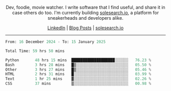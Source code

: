 <p align="center">Dev, foodie, movie watcher. I write software that I find useful, and share it in case others do too. I'm currently building <a href="https://solesearch.io">solesearch.io</a>, a platform for sneakerheads and developers alike.</p>
<p align="center">
  <a href="https://www.linkedin.com/in/peter-rauscher">LinkedIn</a>
  |
  <a href="https://dev.to/peterrauscher">Blog Posts</a>
  |
  <a href="https://solesearch.io">solesearch.io</a>
</p>
<hr/>
<!--START_SECTION:waka-->

```python
From: 16 December 2024 - To: 15 January 2025

Total Time: 59 hrs 50 mins

Python       48 hrs 15 mins  ███████████████████░░░░░░   76.23 %
Bash         3 hrs 28 mins   █▒░░░░░░░░░░░░░░░░░░░░░░░   05.50 %
Other        3 hrs 27 mins   █▒░░░░░░░░░░░░░░░░░░░░░░░   05.46 %
HTML         2 hrs 31 mins   █░░░░░░░░░░░░░░░░░░░░░░░░   03.99 %
Text         1 hr 25 mins    ▓░░░░░░░░░░░░░░░░░░░░░░░░   02.26 %
CSS          37 mins         ▒░░░░░░░░░░░░░░░░░░░░░░░░   00.98 %
```

<!--END_SECTION:waka-->
